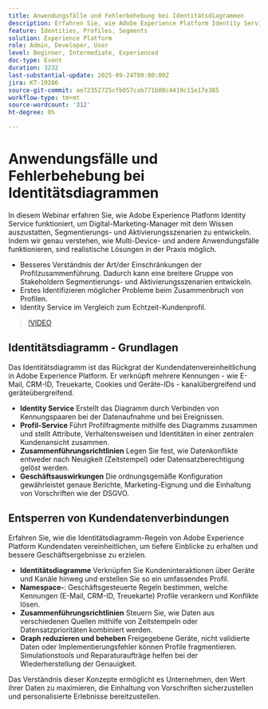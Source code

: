 ```yaml
---
title: Anwendungsfälle und Fehlerbehebung bei Identitätsdiagrammen
description: Erfahren Sie, wie Adobe Experience Platform Identity Service die Einblicke in Segmentierung, Aktivierung und Profilzusammenführung ermöglicht, um Herausforderungen des realen Marketings zu lösen.
feature: Identities, Profiles, Segments
solution: Experience Platform
role: Admin, Developer, User
level: Beginner, Intermediate, Experienced
doc-type: Event
duration: 3232
last-substantial-update: 2025-09-24T00:00:00Z
jira: KT-19286
source-git-commit: ae72352725cfb057cab771b08c4419c11e17e385
workflow-type: tm+mt
source-wordcount: '312'
ht-degree: 0%

---
```



# Anwendungsfälle und Fehlerbehebung bei Identitätsdiagrammen

In diesem Webinar erfahren Sie, wie Adobe Experience Platform Identity Service funktioniert, um Digital-Marketing-Manager mit dem Wissen auszustatten, Segmentierungs- und Aktivierungsszenarien zu entwickeln. Indem wir genau verstehen, wie Multi-Device- und andere Anwendungsfälle funktionieren, sind realistische Lösungen in der Praxis möglich.

* Besseres Verständnis der Art/der Einschränkungen der Profilzusammenführung. Dadurch kann eine breitere Gruppe von Stakeholdern Segmentierungs- und Aktivierungsszenarien entwickeln.
* Erstes Identifizieren möglicher Probleme beim Zusammenbruch von Profilen.
* Identity Service im Vergleich zum Echtzeit-Kundenprofil.

>[!VIDEO](https://video.tv.adobe.com/v/3475214/?learn=on&enablevpops)

## Identitätsdiagramm - Grundlagen

Das Identitätsdiagramm ist das Rückgrat der Kundendatenvereinheitlichung in Adobe Experience Platform. Er verknüpft mehrere Kennungen - wie E-Mail, CRM-ID, Treuekarte, Cookies und Geräte-IDs - kanalübergreifend und geräteübergreifend.

* **Identity Service** Erstellt das Diagramm durch Verbinden von Kennungspaaren bei der Datenaufnahme und bei Ereignissen.
* **Profil-Service** Führt Profilfragmente mithilfe des Diagramms zusammen und stellt Attribute, Verhaltensweisen und Identitäten in einer zentralen Kundenansicht zusammen.
* **Zusammenführungsrichtlinien** Legen Sie fest, wie Datenkonflikte entweder nach Neuigkeit (Zeitstempel) oder Datensatzberechtigung gelöst werden.
* **Geschäftsauswirkungen** Die ordnungsgemäße Konfiguration gewährleistet genaue Berichte, Marketing-Eignung und die Einhaltung von Vorschriften wie der DSGVO.

## Entsperren von Kundendatenverbindungen

Erfahren Sie, wie die Identitätsdiagramm-Regeln von Adobe Experience Platform Kundendaten vereinheitlichen, um tiefere Einblicke zu erhalten und bessere Geschäftsergebnisse zu erzielen.

* **Identitätsdiagramme** Verknüpfen Sie Kundeninteraktionen über Geräte und Kanäle hinweg und erstellen Sie so ein umfassendes Profil.
* **Namespace-**: Geschäftsgesteuerte Regeln bestimmen, welche Kennungen (E-Mail, CRM-ID, Treuekarte) Profile verankern und Konflikte lösen.
* **Zusammenführungsrichtlinien** Steuern Sie, wie Daten aus verschiedenen Quellen mithilfe von Zeitstempeln oder Datensatzprioritäten kombiniert werden.
* **Graph reduzieren und beheben** Freigegebene Geräte, nicht validierte Daten oder Implementierungsfehler können Profile fragmentieren. Simulationstools und Reparaturaufträge helfen bei der Wiederherstellung der Genauigkeit.

Das Verständnis dieser Konzepte ermöglicht es Unternehmen, den Wert ihrer Daten zu maximieren, die Einhaltung von Vorschriften sicherzustellen und personalisierte Erlebnisse bereitzustellen.

